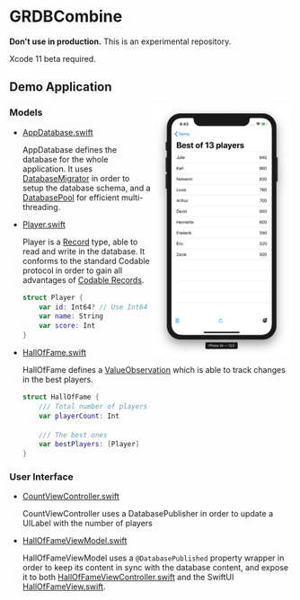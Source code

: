 GRDBCombine
===========

**Don't use in production.** This is an experimental repository.

Xcode 11 beta required.


## Demo Application

<img align="right" src="https://github.com/groue/GRDBCombine/raw/master/Documentation/Demo/Screenshots/Demo1.png" width="50%">


### Models

- [AppDatabase.swift](Documentation/Demo/GRDBCombineDemo/Models/AppDatabase.swift)
    
    AppDatabase defines the database for the whole application. It uses [DatabaseMigrator](https://github.com/groue/GRDB.swift/blob/master/README.md#migrations) in order to setup the database schema, and a [DatabasePool](https://github.com/groue/GRDB.swift/blob/master/README.md#database-pools) for efficient multi-threading.

- [Player.swift](Documentation/Demo/GRDBCombineDemo/Models/Player.swift)
    
    Player is a [Record](https://github.com/groue/GRDB.swift/blob/master/README.md#records) type, able to read and write in the database. It conforms to the standard Codable protocol in order to gain all advantages of [Codable Records](https://github.com/groue/GRDB.swift/blob/master/README.md#codable-records).
    
    ```swift
    struct Player {
        var id: Int64? // Use Int64 for auto-incremented database ids
        var name: String
        var score: Int
    }
    ```


- [HallOfFame.swift](Documentation/Demo/GRDBCombineDemo/Models/HallOfFame.swift)
    
    HallOfFame defines a [ValueObservation](https://github.com/groue/GRDB.swift/blob/master/README.md#valueobservation) which is able to track changes in the best players.
    
    ```swift
    struct HallOfFame {
        /// Total number of players
        var playerCount: Int
        
        /// The best ones
        var bestPlayers: [Player]
    }
    ```

### User Interface

- [CountViewController.swift](Documentation/Demo/GRDBCombineDemo/UI/CountViewController.swift)
    
    CountViewController uses a DatabasePublisher in order to update a UILabel with the number of players

- [HallOfFameViewModel.swift](Documentation/Demo/GRDBCombineDemo/UI/HallOfFameViewModel.swift)
    
    HallOfFameViewModel uses a `@DatabasePublished` property wrapper in order to keep its content in sync with the database content, and expose it to both [HallOfFameViewController.swift](Documentation/Demo/GRDBCombineDemo/UI/HallOfFameViewController.swift) and the SwiftUI [HallOfFameView.swift](Documentation/Demo/GRDBCombineDemo/UI/HallOfFameView.swift).
